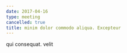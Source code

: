 ```yaml
---
date: 2017-04-16
type: meeting
cancelled: true
title: minim dolor commodo aliqua. Excepteur
---
```

qui consequat. velit